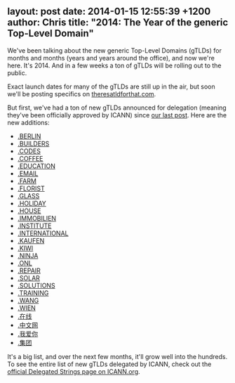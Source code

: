 layout: post
date: 2014-01-15 12:55:39 +1200
author: Chris
title: "2014: The Year of the generic Top-Level Domain"
----

We've been talking about the new generic Top-Level Domains (gTLDs) for months and months (years and years around the office), and now we're here. It's 2014\. And in a few weeks a ton of gTLDs will be rolling out to the public.

Exact launch dates for many of the gTLDs are still up in the air, but soon we'll be posting specifics on [theresatldforthat.com](https://iwantmyname.com/domains/new-gtld-domain-extensions).

But first, we've had a ton of new gTLDs announced for delegation (meaning they've been officially approved by ICANN) since [our last post](https://iwantmyname.com/blog/2013/12/the-next-batch-of-gtlds-are-here-including-careers-photos-and-shoes.html). Here are the new additions:

<!-- more -->

+ [.BERLIN](https://iwantmyname.com/domains/dot-berlin)
+ [.BUILDERS](https://iwantmyname.com/domains/dot-builders)
+ [.CODES](https://iwantmyname.com/domains/dot-codes)
+ [.COFFEE](https://iwantmyname.com/domains/dot-coffee)
+ [.EDUCATION](https://iwantmyname.com/domains/dot-education)
+ [.EMAIL](https://iwantmyname.com/domains/dot-email)
+ [.FARM](https://iwantmyname.com/domains/dot-farm)
+ [.FLORIST](https://iwantmyname.com/domains/dot-florist)
+ [.GLASS](https://iwantmyname.com/domains/dot-glass)
+ [.HOLIDAY](https://iwantmyname.com/domains/dot-holiday)
+ [.HOUSE](https://iwantmyname.com/domains/dot-house)
+ [.IMMOBILIEN](https://iwantmyname.com/domains/dot-immobilien)
+ [.INSTITUTE](https://iwantmyname.com/domains/dot-institute)
+ [.INTERNATIONAL](https://iwantmyname.com/domains/dot-international)
+ [.KAUFEN](https://iwantmyname.com/domains/dot-kaufen)
+ [.KIWI](https://iwantmyname.com/domains/dot-kiwi)
+ [.NINJA](https://iwantmyname.com/domains/dot-ninja)
+ [.ONL](https://iwantmyname.com/domains/dot-onl)
+ [.REPAIR](https://iwantmyname.com/domains/dot-repair)
+ [.SOLAR](https://iwantmyname.com/domains/dot-solar)
+ [.SOLUTIONS](https://iwantmyname.com/domains/dot-solutions)
+ [.TRAINING](https://iwantmyname.com/domains/dot-training)
+ [.WANG](https://iwantmyname.com/domains/dot-wang)
+ [.WIEN](https://iwantmyname.com/domains/dot-wien)
+ [.在线](https://iwantmyname.com/domains/dot-在线)
+ [.中文网](https://iwantmyname.com/domains/dot-中文网)
+ [.我爱你](https://iwantmyname.com/domains/dot-我爱你)
+ [.集团](https://iwantmyname.com/domains/dot-集团)

It's a big list, and over the next few months, it'll grow well into the hundreds. To see the entire list of new gTLDs delegated by ICANN, check out the [official Delegated Strings page on ICANN.org](http://newgtlds.icann.org/en/program-status/delegated-strings).
